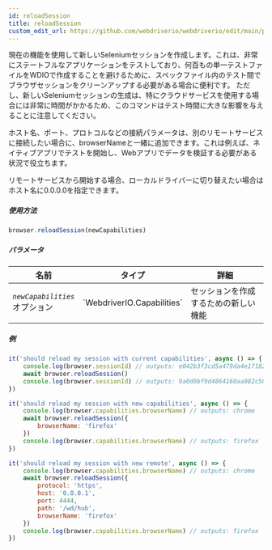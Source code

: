 ```yaml
---
id: reloadSession
title: reloadSession
custom_edit_url: https://github.com/webdriverio/webdriverio/edit/main/packages/webdriverio/src/commands/browser/reloadSession.ts
---
```


現在の機能を使用して新しいSeleniumセッションを作成します。これは、非常にステートフルなアプリケーションをテストしており、何百もの単一テストファイルをWDIOで作成することを避けるために、スペックファイル内のテスト間でブラウザセッションをクリーンアップする必要がある場合に便利です。
ただし、新しいSeleniumセッションの生成は、特にクラウドサービスを使用する場合には非常に時間がかかるため、このコマンドはテスト時間に大きな影響を与えることに注意してください。

ホスト名、ポート、プロトコルなどの接続パラメータは、別のリモートサービスに接続したい場合に、browserNameと一緒に追加できます。これは例えば、ネイティブアプリでテストを開始し、Webアプリでデータを検証する必要がある状況で役立ちます。

リモートサービスから開始する場合、ローカルドライバーに切り替えたい場合はホスト名に0.0.0.0を指定できます。

##### 使用方法

```js
browser.reloadSession(newCapabilities)
```

##### パラメータ

<table>
  <thead>
    <tr>
      <th>名前</th><th>タイプ</th><th>詳細</th>
    </tr>
  </thead>
  <tbody>
    <tr>
      <td><code><var>newCapabilities</var></code><br /><span className="label labelWarning">オプション</span></td>
      <td>`WebdriverIO.Capabilities`</td>
      <td>セッションを作成するための新しい機能</td>
    </tr>
  </tbody>
</table>

##### 例

```js title="reloadSync.js"
it('should reload my session with current capabilities', async () => {
    console.log(browser.sessionId) // outputs: e042b3f3cd5a479da4e171825e96e655
    await browser.reloadSession()
    console.log(browser.sessionId) // outputs: 9a0d9bf9d4864160aa982c50cf18a573
})

it('should reload my session with new capabilities', async () => {
    console.log(browser.capabilities.browserName) // outputs: chrome
    await browser.reloadSession({
        browserName: 'firefox'
    })
    console.log(browser.capabilities.browserName) // outputs: firefox
})

it('should reload my session with new remote', async () => {
    console.log(browser.capabilities.browserName) // outputs: chrome
    await browser.reloadSession({
        protocol: 'https',
        host: '0.0.0.1',
        port: 4444,
        path: '/wd/hub',
        browserName: 'firefox'
    })
    console.log(browser.capabilities.browserName) // outputs: firefox
})
```